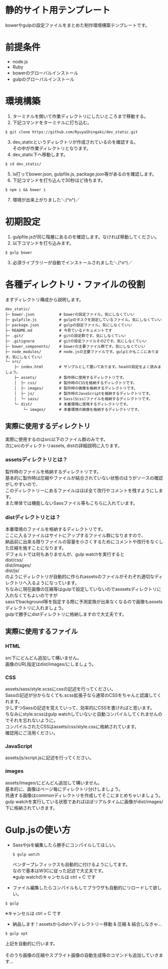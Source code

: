 # 静的サイト用テンプレート
bowerやgulpの設定ファイルをまとめた制作環境構築テンプレートです。

# 前提条件
- node.js
- Ruby
- bowerのグローバルインストール
- gulpのグローバルインストール

# 環境構築
1. ターミナルを開いて作業ディレクトリにしたいところまで移動する。
2. 下記コマンドをターミナルに打ち込む。
```shell
$ git clone https://github.com/RyuyaShingaki/dev_static.git
```

3. dev_staticというディレクトリが作成されているのを確認する。  
   その中が作業ディレクトリとなります。
4. dev_static下へ移動します。
```shell
$ cd dev_static/
```

5. ls打ってbower.json, gulpfile.js, package.json等があるのを確認します。
6. 下記コマンドを打ち込んで30秒ほど待ちます。
```shell
$ npm i && bower i
```

7. 環境が出来上がりました＼(^o^)／

# 初期設定
1. gulpfile.jsが同じ階層にあるのを確認します。なければ移動してください。
2. 以下コマンドを打ち込みます。
```shell
$ gulp bower
```

3. 必須ライブラリーが自動でインストールされました＼(^o^)／

# 各種ディレクトリ・ファイルの役割
まずディレクトリ構成から説明します。
```shell
dev_static/
├─ bower.json           # bowerの設定ファイル。気にしなくていい
├─ gulpfile.js          # gulpのタスクを設定しているファイル。気にしなくていい
├─ package.json         # gulpの設定ファイル。気にしなくていい
├─ README.md            # 今見ているドキュメントです
├─ .git/                # gitの設定群です。気にしなくていい
├─ .gitignore           # gitの設定ファイルその2です。気にしなくていい
├─ bower_components/    # bowerの主要ファイル群です。気にしなくていい
├─ node_modules/        # node.jsの主要ファイルです。gulpとかもここにあります。気にしなくていい
└─ src/
    ├─ index.html       # サンプルとして置いてあります。headの設定をよく読みましょう。
    ├─ assets/          # 製作時に使用するディレクトリです。
    │  ├─ css/          # 製作時のCSSを格納するディレクトリです。
    │  ├─ images/       # 製作時の画像を格納するディレクトリです。
    │  ├─ js/           # 製作時のJavaScriptを格納するディレクトリです。
    │  └─ sass/         # Sass(Scss)ファイルを格納するディレクトリです。
    └─ dist/            # 本番環境に使用するディレクトリです。
        └─ images/      # 本番環境の画像を格納するディレクトリです。
```


## 実際に使用するディレクトリ
実際に使用するのはsrc以下のファイル群のみです。  
次にsrcのディレクトリassets, distの詳細説明に入ります。

### assetsディレクトリとは？
製作時のファイルを格納するディレクトリです。  
基本的に製作時は圧縮やファイルが結合されていない状態のほうがソースの確認がしやすいので、  
このディレクトリーにあるファイルはほぼ全て改行やコメントを残すようにします。  
また単体では機能しないSassファイル等もこちらに入れています。  

### distディレクトリとは？
本番環境のファイルを格納するディレクトリです。  
ここに入るファイルはサイトにアップするファイル群になりますので、  
納品前に出来る限りファイルの容量を小さくするためにコメントや改行をなくした圧縮を施すことになります。  
デフォルトでは何もありませんが、gulp watchを実行すると  
dist/css/  
dist/images/  
dist/js/  
のようにディレクトリが自動的に作られassetsのファイルがそれぞれ適切なディレクトリへ入るようになっています。  
ちなみに現在画像の圧縮等はgulpで設定していないのでasssetsディレクトリに入れなくてもよいのですが  
sassでbackground等を指定する際に予測変換が出来なくなるので画像もassetsディレクトリに入れましょう。  
gulpで勝手にdistディレクトリに格納しますので大丈夫です。

## 実際に使用するファイル
### HTML
src下にどんどん追加して構いません。  
画像のURL指定はdist/images/にしましょう。  

### CSS
assets/sass/style.scssにcssの記述を行ってください。  
Sassの記述が分からなくても.scss拡張子なら通常のCSSをちゃんと認識してくれます。  
少しずつSassの記述を覚えていって、効率的にCSSを書ければと思います。  
ちなみにstyle.scssはgulp watchしていないと自動コンパイルしてくれませんのでそれを忘れないように。  
コンパイルされたCSSはassets/css/style.cssに格納されています。  
確認用にご活用ください。

### JavaScript
assets/js/script.jsに記述を行ってください。

### images
assets/images/にどんどん追加して構いません。  
基本的に、画像はページ毎にディレクトリ分けしましょう。  
共通する画像はcommonディレクトリを作成してそこにまとめちゃいましょう。  
gulp watchを実行している状態であればほぼリアルタイムに画像がdist/images/下に格納されていきます。


#  Gulp.jsの使い方
- Sassやjsを編集したら勝手にコンパイルしてほしい。  
  ```shell
  $ gulp watch
  ```

  ベンダープレフィックスも自動的に付けるようにしてます。  
  なので基本はW3Cに従った記述で大丈夫です。  
  ※gulp watchのキャンセルは ctrl + C です
  <br>

- ファイル編集したらコンパイルもしてブラウザも自動的にリロードして欲しい。
```shell
$ gulp
```

  ※キャンセルは ctrl + C です
  <br>

- 納品します！assetsからdistへディレクトリー移動 & 圧縮 & 結合しなきゃ…
```shell
$ gulp opt
```

  上記を自動的に行います。
<br>
<br>
そのうち画像の圧縮やスプライト画像の自動生成等のコマンドも追加していきます…
